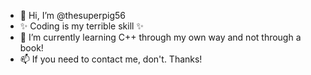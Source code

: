 - 👋 Hi, I’m @thesuperpig56
- ✨ Coding is my terrible skill ✨
- 🌱 I’m currently learning C++ through my own way and not through a book!
- 📫 If you need to contact me, don't. Thanks!

<!---
thesuperpig56/thesuperpig56 is a ✨ special ✨ repository because its `README.md` (this file) appears on your GitHub profile.
You can click the Preview link to take a look at your changes.
--->
